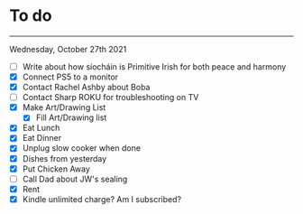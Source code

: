 # To do
---
Wednesday, October 27th 2021
- [ ] Write about how síocháin is Primitive Irish for both peace and harmony
- [x] Connect PS5 to a monitor
- [x] Contact Rachel Ashby about Boba
- [ ] Contact Sharp ROKU for troubleshooting on TV
- [x] Make Art/Drawing List
	- [x] Fill Art/Drawing list
- [x] Eat Lunch
- [x] Eat Dinner
- [x] Unplug slow cooker when done
- [x] Dishes from yesterday
- [x] Put Chicken Away
- [ ] Call Dad about JW's sealing
- [x] Rent
- [x] Kindle unlimited charge? Am I subscribed?